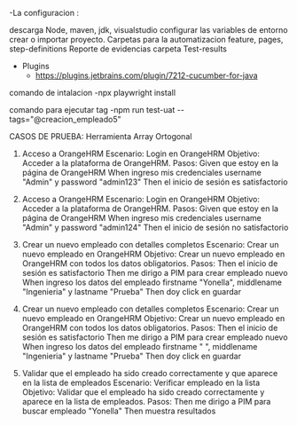 -La configuracion :

descarga Node, maven, jdk, visualstudio
configurar las variables de entorno
crear o importar proyecto.
Carpetas para la automatizacion feature, pages, step-definitions
Reporte de evidencias carpeta Test-results


- Plugins
  - https://plugins.jetbrains.com/plugin/7212-cucumber-for-java

comando de intalacion
-npx playwright install

comando para ejecutar tag
-npm run test-uat --tags="@creacion_empleado5"

CASOS DE PRUEBA: Herramienta Array Ortogonal
1. Acceso a OrangeHRM
    Escenario: Login en OrangeHRM
    Objetivo: Acceder a la plataforma de OrangeHRM.
    Pasos:
    Given que estoy en la página de OrangeHRM
    When ingreso mis credenciales username "Admin" y password "admin123"
    Then el inicio de sesión es satisfactorio

2. Acceso a OrangeHRM
    Escenario: Login en OrangeHRM
    Objetivo: Acceder a la plataforma de OrangeHRM.
    Pasos:
    Given que estoy en la página de OrangeHRM
    When ingreso mis credenciales username "Admin" y password "admin124"
    Then el inicio de sesión no satisfactorio

3. Crear un nuevo empleado con detalles completos
    Escenario: Crear un nuevo empleado en OrangeHRM
    Objetivo: Crear un nuevo empleado en OrangeHRM con todos los datos obligatorios.
    Pasos:
    Then el inicio de sesión es satisfactorio
    Then me dirigo a PIM para crear empleado nuevo
    When ingreso los datos del empleado firstname "Yonella", middlename "Ingenieria" y lastname "Prueba" 
    Then doy click en guardar

4.  Crear un nuevo empleado con detalles completos
    Escenario: Crear un nuevo empleado en OrangeHRM
    Objetivo: Crear un nuevo empleado en OrangeHRM con todos los datos obligatorios.
    Pasos:
    Then el inicio de sesión es satisfactorio
    Then me dirigo a PIM para crear empleado nuevo
    When ingreso los datos del empleado firstname " ", middlename "Ingenieria" y lastname "Prueba" 
    Then doy click en guardar


5. Validar que el empleado ha sido creado correctamente y que aparece en la lista de empleados
    Escenario: Verificar empleado en la lista
    Objetivo: Validar que el empleado ha sido creado correctamente y aparece en la lista de empleados.
    Pasos: 
    Then me dirigo a PIM para buscar empleado "Yonella"
    Then muestra resultados 
